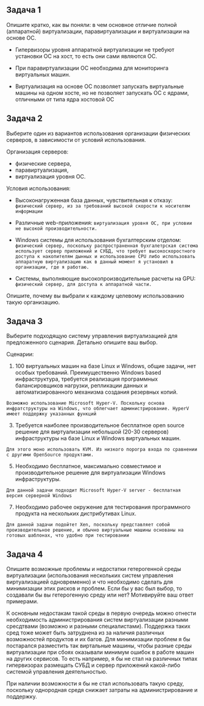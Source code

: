 ## Задача 1

Опишите кратко, как вы поняли: в чем основное отличие полной (аппаратной) виртуализации, паравиртуализации и виртуализации на основе ОС.

- Гипервизоры уровня аппаратной виртуализации не требуют установки ОС на хост, то есть они сами являются ОС.

- При паравиртуализации ОС необходима для мониторинга виртуальных машин.

- Виртуализация на основе ОС позволяет запускать виртуальные машины на одном хосте, но не позволяет запускать ОС с ядрами, отличными от типа ядра хостовой ОС

## Задача 2

Выберите один из вариантов использования организации физических серверов, в зависимости от условий использования.

Организация серверов:
- физические сервера,
- паравиртуализация,
- виртуализация уровня ОС.

Условия использования:
- Высоконагруженная база данных, чувствительная к отказу: 
```физический сервер, из за требований высокой скорости к носителям информации```
- Различные web-приложения: 
```виртуализация уровня ОС, при условии не высокой производительности.```
- Windows системы для использования бухгалтерским отделом: 
```физический сервер, поскольку распространенная бухгалетрская система использует сервер приложений и СУБД, что требует высокоскоростного доступа к накопителям дынных и использование CPU либо использовать аппаратную виртуализацию как в данный момент я установил в организации, где я работаю.```

- Системы, выполняющие высокопроизводительные расчеты на GPU: ```физический сервер, для доступа к аппаратной части.```

Опишите, почему вы выбрали к каждому целевому использованию такую организацию.

## Задача 3

Выберите подходящую систему управления виртуализацией для предложенного сценария. Детально опишите ваш выбор.

Сценарии:

1. 100 виртуальных машин на базе Linux и Windows, общие задачи, нет особых требований. Преимущественно Windows based инфраструктура, требуется реализация программных балансировщиков нагрузки, репликации данных и автоматизированного механизма создания резервных копий.
```
Возможно использование Microsoft Hyper-V. Поскольку основа инфратструктуры на Windows, что облегчает администрирование. HyperV имеет поддержку указанных функций
```
3. Требуется наиболее производительное бесплатное open source решение для виртуализации небольшой (20-30 серверов) инфраструктуры на базе Linux и Windows виртуальных машин.
```
Для этого моно использовать KVM. Из низкого порогра входа по сравнении с другими OpenSource продуктами.
```
5. Необходимо бесплатное, максимально совместимое и производительное решение для виртуализации Windows инфраструктуры.
```
Для данной задачи подходит Microsoft Hyper-V server - бесплатная версия серверной Windows 
```
7. Необходимо рабочее окружение для тестирования программного продукта на нескольких дистрибутивах Linux.
```
Для данной задачи подойтет Xen, поскольку представляет собой производительное решение, и обычно виртуальные машины основаны на готовых шаблонах, что удобно при тестировании
```
## Задача 4

Опишите возможные проблемы и недостатки гетерогенной среды виртуализации (использования нескольких систем управления виртуализацией одновременно) и что необходимо сделать для минимизации этих рисков и проблем. Если бы у вас был выбор, то создавали бы вы гетерогенную среду или нет? Мотивируйте ваш ответ примерами.

К основным недостакам такой среды в первую очередь можно отнести необходимость администрирования систем виртуализации разными сресдтвами (возможно и разными специалистами).
Поддержка таких сред тоже может быть затруднена из за наличия различных возможностей продуктов и их багов.
Для минимизации проблем я бы постарался разместить так виртальные машины, чтобы разные среды виртуализации при сбоях оказывали минимум ошибок в работе машин на других сервисов.
То есть например, я бы не стал на различных типах гипервизорах размещать СУБД и сервер приложений какой-либо системой управления деятельностью.

При наличии возможности я бы не стал использовать такую среду, поскольку однородная средя снижает затраты на администрирование и поддержку.
